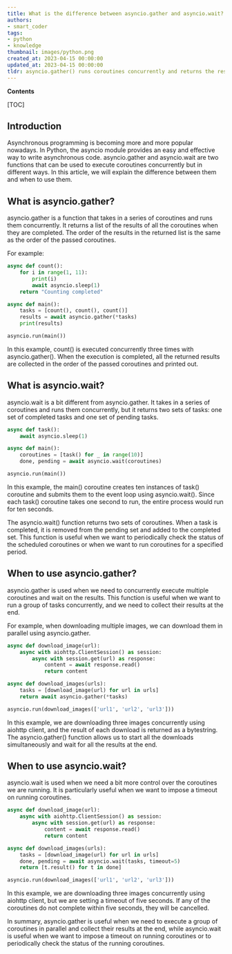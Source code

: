 ```yaml
---
title: What is the difference between asyncio.gather and asyncio.wait?
authors:
- smart_coder
tags:
- python
- knowledge
thumbnail: images/python.png
created_at: 2023-04-15 00:00:00
updated_at: 2023-04-15 00:00:00
tldr: asyncio.gather() runs coroutines concurrently and returns the results in a list while asyncio.wait() returns two sets of tasks completed and pending.
---
```


**Contents**

[TOC]

## Introduction

Asynchronous programming is becoming more and more popular nowadays. In Python, the asyncio module provides an easy and effective way to write asynchronous code. asyncio.gather and asyncio.wait are two functions that can be used to execute coroutines concurrently but in different ways. In this article, we will explain the difference between them and when to use them.

## What is asyncio.gather?

asyncio.gather is a function that takes in a series of coroutines and runs them concurrently. It returns a list of the results of all the coroutines when they are completed. The order of the results in the returned list is the same as the order of the passed coroutines.

For example:

```python
async def count():
    for i in range(1, 11):
        print(i)
        await asyncio.sleep(1)
    return "Counting completed"

async def main():
    tasks = [count(), count(), count()]
    results = await asyncio.gather(*tasks)
    print(results)

asyncio.run(main())
```

In this example, count() is executed concurrently three times with asyncio.gather(). When the execution is completed, all the returned results are collected in the order of the passed coroutines and printed out.


## What is asyncio.wait?

asyncio.wait is a bit different from asyncio.gather. It takes in a series of coroutines and runs them concurrently, but it returns two sets of tasks: one set of completed tasks and one set of pending tasks. 

```python
async def task():
    await asyncio.sleep(1)

async def main():
    coroutines = [task() for _ in range(10)]
    done, pending = await asyncio.wait(coroutines)

asyncio.run(main())
```

In this example, the main() coroutine creates ten instances of task() coroutine and submits them to the event loop using asyncio.wait(). Since each task() coroutine takes one second to run, the entire process would run for ten seconds. 

The asyncio.wait() function returns two sets of coroutines. When a task is completed, it is removed from the pending set and added to the completed set. This function is useful when we want to periodically check the status of the scheduled coroutines or when we want to run coroutines for a specified period.

## When to use asyncio.gather?

asyncio.gather is used when we need to concurrently execute multiple coroutines and wait on the results. This function is useful when we want to run a group of tasks concurrently, and we need to collect their results at the end. 

For example, when downloading multiple images, we can download them in parallel using asyncio.gather.

```python
async def download_image(url):
    async with aiohttp.ClientSession() as session:
        async with session.get(url) as response:
            content = await response.read()
            return content

async def download_images(urls):
    tasks = [download_image(url) for url in urls]
    return await asyncio.gather(*tasks)

asyncio.run(download_images(['url1', 'url2', 'url3']))
```

In this example, we are downloading three images concurrently using aiohttp client, and the result of each download is returned as a bytestring. The asyncio.gather() function allows us to start all the downloads simultaneously and wait for all the results at the end.

## When to use asyncio.wait?

asyncio.wait is used when we need a bit more control over the coroutines we are running. It is particularly useful when we want to impose a timeout on running coroutines.

```python
async def download_image(url):
    async with aiohttp.ClientSession() as session:
        async with session.get(url) as response:
            content = await response.read()
            return content

async def download_images(urls):
    tasks = [download_image(url) for url in urls]
    done, pending = await asyncio.wait(tasks, timeout=5)
    return [t.result() for t in done]

asyncio.run(download_images(['url1', 'url2', 'url3']))
```

In this example, we are downloading three images concurrently using aiohttp client, but we are setting a timeout of five seconds. If any of the coroutines do not complete within five seconds, they will be cancelled. 

In summary, asyncio.gather is useful when we need to execute a group of coroutines in parallel and collect their results at the end, while asyncio.wait is useful when we want to impose a timeout on running coroutines or to periodically check the status of the running coroutines.
